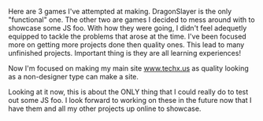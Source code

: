 Here are 3 games I've attempted at making. DragonSlayer is the only "functional" one. The other two are games I decided to mess around with to showcase some JS foo. With how they were going, I didn't feel adequetly equipped to tackle the problems that arose at the time. I've been focused more on getting more projects done then quality ones. This lead to many unfinished projects. Important thing is they are all learning experiences! 

Now I'm focused on making my main site www.techx.us as quality looking as a non-designer type can make a site.

Looking at it now, this is about the ONLY thing that I could really do to test out some JS foo. I look forward to working on these in the future now that I have them and all my other projects up online to showcase.
